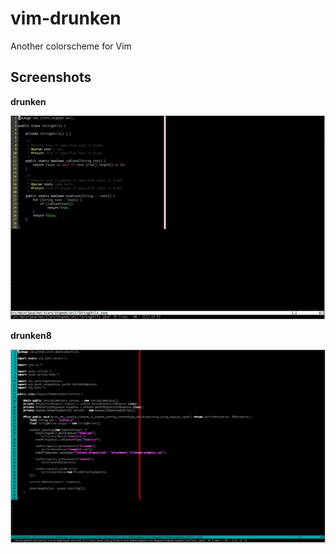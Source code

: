vim-drunken
===========

Another colorscheme for Vim

Screenshots
-----------

__drunken__

![Screenshot](screenshots/vim-drunken-screenshot_2014-07-29.png)

__drunken8__

![Screenshot](screenshots/vim-drunken8-2014-07-30.png)
